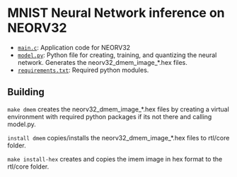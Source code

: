 # MNIST Neural Network inference on NEORV32

- [`main.c`](main.c): Application code for NEORV32
- [`model.py`](model.py): Python file for creating, training, and quantizing the neural network. Generates the neorv32_dmem_image_*.hex files. 
- [`requirements.txt`](requirements.txt): Required python modules. 

## Building

`make dmem` creates the neorv32_dmem_image_*.hex files by creating a virtual environment with required python packages if its not there and calling model.py.

`install dmem` copies/installs the neorv32_dmem_image_*.hex files to rtl/core folder.

`make install-hex` creates and copies the imem image in hex format to the rtl/core folder. 
